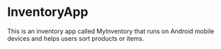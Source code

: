 # InventoryApp
This is an inventory app called MyInventory that runs on Android mobile devices and helps users sort products or items.
